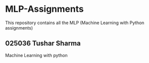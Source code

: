 # MLP-Assignments
This repository contains all the MLP (Machine Learning with Python assignments)
## 025036 Tushar Sharma
Machine Learning with python
